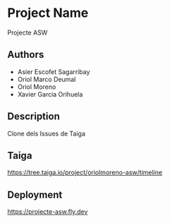 # Project Name

Projecte ASW

## Authors

- Asier Escofet Sagarribay
- Oriol Marco Deumal
- Oriol Moreno
- Xavier Garcia Orihuela

## Description

Clone dels Issues de Taiga

## Taiga

https://tree.taiga.io/project/oriolmoreno-asw/timeline

## Deployment

https://projecte-asw.fly.dev
